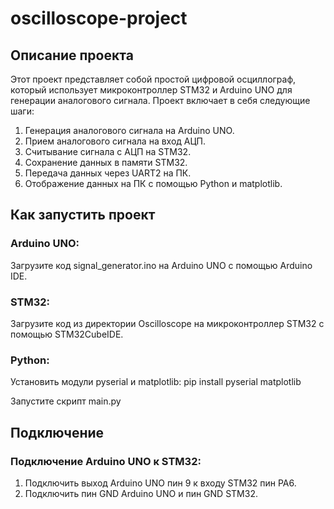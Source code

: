 # oscilloscope-project

## Описание проекта

Этот проект представляет собой простой цифровой осциллограф, который использует микроконтроллер STM32 и Arduino UNO для генерации аналогового сигнала. Проект включает в себя следующие шаги:

1. Генерация аналогового сигнала на Arduino UNO.
2. Прием аналогового сигнала на вход АЦП.
3. Считывание сигнала с АЦП на STM32.
4. Сохранение данных в памяти STM32.
5. Передача данных через UART2 на ПК.
6. Отображение данных на ПК с помощью Python и matplotlib.

## Как запустить проект

### Arduino UNO:

Загрузите код signal_generator.ino на Arduino UNO с помощью Arduino IDE.

### STM32:

Загрузите код из директории Oscilloscope на микроконтроллер STM32 с помощью STM32CubeIDE.

### Python:

Установить модули pyserial и matplotlib: pip install pyserial matplotlib

Запустите скрипт main.py

## Подключение

### Подключение Arduino UNO к STM32:

1. Подключить выход Arduino UNO пин 9 к входу STM32 пин PA6.
2. Подключить пин GND Arduino UNO и пин GND STM32.
